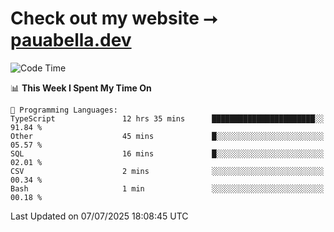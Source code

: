 # Check out my website ⭢ [pauabella.dev](https://pauabella.dev)

<!--START_SECTION:waka-->
![Code Time](http://img.shields.io/badge/Code%20Time-4%2C572%20hrs%2044%20mins-blue)

📊 **This Week I Spent My Time On** 

```text
💬 Programming Languages: 
TypeScript               12 hrs 35 mins      ███████████████████████░░   91.84 % 
Other                    45 mins             █░░░░░░░░░░░░░░░░░░░░░░░░   05.57 % 
SQL                      16 mins             █░░░░░░░░░░░░░░░░░░░░░░░░   02.01 % 
CSV                      2 mins              ░░░░░░░░░░░░░░░░░░░░░░░░░   00.34 % 
Bash                     1 min               ░░░░░░░░░░░░░░░░░░░░░░░░░   00.18 % 
```


 Last Updated on 07/07/2025 18:08:45 UTC
<!--END_SECTION:waka-->
